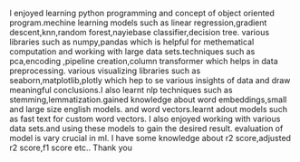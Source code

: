 I enjoyed learning python programming and concept of object oriented program.mechine learning models such as linear regression,gradient descent,knn,random forest,nayiebase classifier,decision tree.
various libraries such as numpy,pandas which is helpful for methematical computation and working with large data sets.techniques such as pca,encoding ,pipeline creation,column transformer which  helps in data preprocessing.
various visualizing libraries such as seaborn,matplotlib,plotly which hep to se various insights of data and draw meaningful conclusions.I also learnt nlp techniques such as stemming,lemmatization.gained knowledge about
word embeddings,small and large size english models. and word vectors.learnt adout models such as fast text for custom word vectors.
I also enjoyed working with various data sets.and using these models to gain the desired result.
evaluation of model is vary crucial in ml. I have some knowledge about r2 score,adjusted r2 score,f1 score etc..
Thank you
